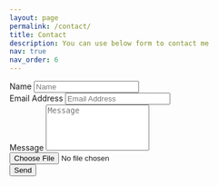 ```yaml
---
layout: page
permalink: /contact/
title: Contact
description: You can use below form to contact me
nav: true
nav_order: 6
---
```

<!-- Contact Section -->
<section id="contact">
    <div class="container">
        <div class="row">
            <div class="col-lg-6 col-lg-offset-2">
                <form action="https://getform.io/f/{{ site.getform_id }}" method="POST" enctype="multipart/form-data" name="sentMessage" accept-charset="utf-8" id="contactForm">
                    <div class="form-group">
                        <label for="name" class="form-label">Name</label>
                        <input type="text" name="name" class="form-control" placeholder="Name" id="name" required>
                    </div>
                    <div class="form-group">
                        <label for="email" class="form-label">Email Address</label>
                        <input type="email" name="email" class="form-control" placeholder="Email Address" id="email" required pattern="[a-z0-9._%+-]+@[a-z0-9.-]+\.[a-z]{2,}$">
                    </div>
                    <div class="form-group">
                        <label for="message" class="form-label">Message</label>
                        <textarea rows="5" name="message" class="form-control" placeholder="Message" id="message" style="resize: none;" required></textarea>
                    </div>
                    <div class="form-group">
                        <input type="file" name="upload">
                    </div>
                    <div class="row">
                        <button type="submit" class="btn btn-primary ml-3">Send</button>
                    </div>
                </form>
            </div>
        </div>
    </div>
</section>